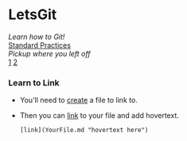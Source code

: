 # LetsGit
*Learn how to Git!*  
[Standard Practices](StandardPractices.md "on AskAnEditor")  
*Pickup where you left off*  
[1](#Learn-to-Link "Learn to Link") [2](SomeFormatting.md "Basic Formatting")  
### Learn to Link

  + You'll need to [create](NewFiles.md "or upload") a file to link to. 
  + Then you can [link](YourFile.md "hovertext here") to your file and add hovertext.

      ` [link](YourFile.md "hovertext here") `
